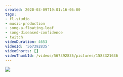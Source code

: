 ```yaml
---
created: 2020-03-09T19:01:16-05:00
tags:
- fl-studio
- music-production
- song-a-floating-leaf
- song-diseased-confidence
- twitch
videoDuration: 4653
videoId: '567392835'
videoShorts: []
videoThumbId: /videos/567392835/pictures/1583321636
---
```


![](20200310000116.jpg)
